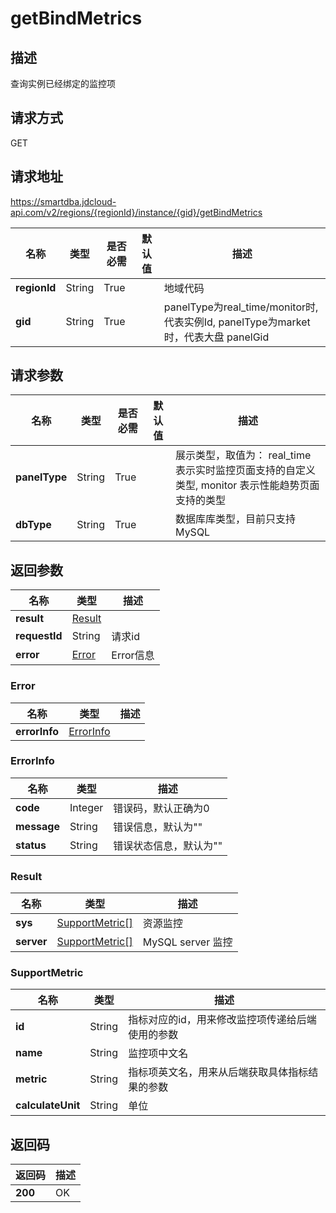 # getBindMetrics


## 描述
查询实例已经绑定的监控项

## 请求方式
GET

## 请求地址
https://smartdba.jdcloud-api.com/v2/regions/{regionId}/instance/{gid}/getBindMetrics

|名称|类型|是否必需|默认值|描述|
|---|---|---|---|---|
|**regionId**|String|True| |地域代码|
|**gid**|String|True| |panelType为real_time/monitor时,代表实例Id, panelType为market时，代表大盘 panelGid|

## 请求参数
|名称|类型|是否必需|默认值|描述|
|---|---|---|---|---|
|**panelType**|String|True| |展示类型，取值为： real_time 表示实时监控页面支持的自定义类型, monitor 表示性能趋势页面支持的类型|
|**dbType**|String|True| |数据库库类型，目前只支持MySQL|


## 返回参数
|名称|类型|描述|
|---|---|---|
|**result**|[Result](#result)| |
|**requestId**|String|请求id|
|**error**|[Error](#error)|Error信息|

### <div id="Error">Error</div>
|名称|类型|描述|
|---|---|---|
|**errorInfo**|[ErrorInfo](#errorinfo)| |
### <div id="ErrorInfo">ErrorInfo</div>
|名称|类型|描述|
|---|---|---|
|**code**|Integer|错误码，默认正确为0|
|**message**|String|错误信息，默认为""|
|**status**|String|错误状态信息，默认为""|
### <div id="Result">Result</div>
|名称|类型|描述|
|---|---|---|
|**sys**|[SupportMetric[]](#supportmetric)|资源监控|
|**server**|[SupportMetric[]](#supportmetric)|MySQL server 监控|
### <div id="SupportMetric">SupportMetric</div>
|名称|类型|描述|
|---|---|---|
|**id**|String|指标对应的id，用来修改监控项传递给后端使用的参数|
|**name**|String|监控项中文名|
|**metric**|String|指标项英文名，用来从后端获取具体指标结果的参数|
|**calculateUnit**|String|单位|

## 返回码
|返回码|描述|
|---|---|
|**200**|OK|

